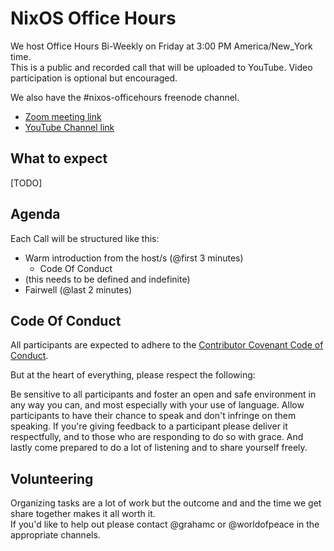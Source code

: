 # NixOS Office Hours
We host Office Hours Bi-Weekly on Friday at 3:00 PM America/New_York time. <br>
This is a public and recorded call that will be uploaded to YouTube.
Video participation is optional but encouraged.

We also have the #nixos-officehours freenode channel.

* [Zoom meeting link](https://zoom.us/j/120295959)
* [YouTube Channel link]()

## What to expect
[TODO]

## Agenda
Each Call will be structured like this:

- Warm introduction from the host/s (@first 3 minutes)
  - Code Of Conduct
- (this needs to be defined and indefinite)
- Fairwell (@last 2 minutes)

## Code Of Conduct
All participants are expected to adhere to the [Contributor Covenant Code of Conduct](https://www.contributor-covenant.org/version/1/4/code-of-conduct).

But at the heart of everything, please respect the following:

Be sensitive to all participants and foster an open and safe environment in any way you can, and
most especially with your use of language. Allow participants to have their chance to speak and
don't infringe on them speaking. If you're giving feedback to a participant please deliver it
respectfully, and to those who are responding to do so with grace.  And lastly come prepared
to do a lot of listening and to share yourself freely.

## Volunteering
Organizing tasks are a lot of work but the outcome and
and the time we get share together makes it all worth it. <br>
If you'd like to help out please contact @grahamc or @worldofpeace in
the appropriate channels.
